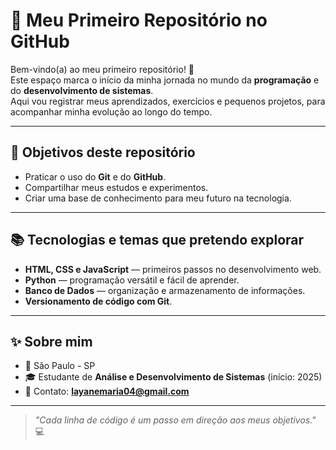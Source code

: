# 🚀 Meu Primeiro Repositório no GitHub

Bem-vindo(a) ao meu primeiro repositório! 🌟  
Este espaço marca o início da minha jornada no mundo da **programação** e do **desenvolvimento de sistemas**.  
Aqui vou registrar meus aprendizados, exercícios e pequenos projetos, para acompanhar minha evolução ao longo do tempo.

---

## 🎯 Objetivos deste repositório
- Praticar o uso do **Git** e do **GitHub**.
- Compartilhar meus estudos e experimentos.
- Criar uma base de conhecimento para meu futuro na tecnologia.

---

## 📚 Tecnologias e temas que pretendo explorar
- **HTML, CSS e JavaScript** — primeiros passos no desenvolvimento web.
- **Python** — programação versátil e fácil de aprender.
- **Banco de Dados** — organização e armazenamento de informações.
- **Versionamento de código com Git**.

---

## ✨ Sobre mim
- 📍 São Paulo - SP  
- 🎓 Estudante de **Análise e Desenvolvimento de Sistemas** (início: 2025)  
- 💌 Contato: **layanemaria04@gmail.com**  

---

> _"Cada linha de código é um passo em direção aos meus objetivos."_ 💻

